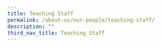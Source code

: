 ```yaml
---
title: Teaching Staff
permalink: /about-us/our-people/teaching-staff/
description: ""
third_nav_title: Teaching Staff
---
```

